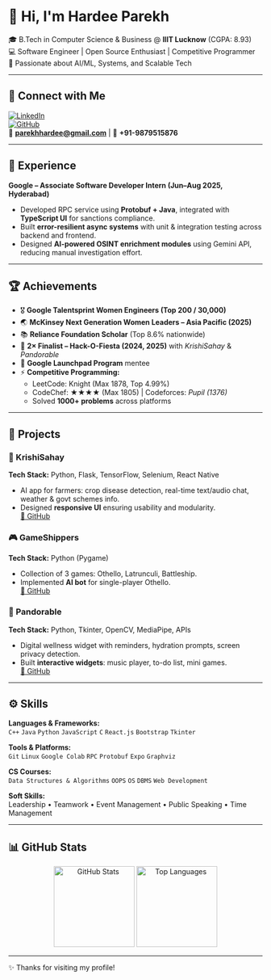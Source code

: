 # 👋 Hi, I'm Hardee Parekh  

🎓 B.Tech in Computer Science & Business @ **IIIT Lucknow** (CGPA: 8.93)  
💻 Software Engineer | Open Source Enthusiast | Competitive Programmer  
🚀 Passionate about AI/ML, Systems, and Scalable Tech  

---

## 🔗 Connect with Me  
[![LinkedIn](https://img.shields.io/badge/LinkedIn-hardeeparekh-blue?logo=linkedin)](https://www.linkedin.com/in/hardeeparekh)  
[![GitHub](https://img.shields.io/badge/GitHub-hardeeparekh-black?logo=github)](https://github.com/hardeeparekh)  
📧 **parekhhardee@gmail.com** | 📱 **+91-9879515876**  

---

## 💼 Experience  
**Google – Associate Software Developer Intern (Jun–Aug 2025, Hyderabad)**  
- Developed RPC service using **Protobuf + Java**, integrated with **TypeScript UI** for sanctions compliance.  
- Built **error-resilient async systems** with unit & integration testing across backend and frontend.  
- Designed **AI-powered OSINT enrichment modules** using Gemini API, reducing manual investigation effort.  

---

## 🏆 Achievements  
- 🎖️ **Google Talentsprint Women Engineers (Top 200 / 30,000)**  
- 🌏 **McKinsey Next Generation Women Leaders – Asia Pacific (2025)**  
- 📚 **Reliance Foundation Scholar** (Top 8.6% nationwide)  
- 🥇 **2× Finalist – Hack-O-Fiesta (2024, 2025)** with *KrishiSahay* & *Pandorable*  
- 🚀 **Google Launchpad Program** mentee  
- ⚡ **Competitive Programming:**  
  - LeetCode: Knight (Max 1878, Top 4.99%)  
  - CodeChef: ★★★★ (Max 1805) | Codeforces: *Pupil (1376)*  
  - Solved **1000+ problems** across platforms  

---

## 📂 Projects  

### 🌾 KrishiSahay  
**Tech Stack:** Python, Flask, TensorFlow, Selenium, React Native  
- AI app for farmers: crop disease detection, real-time text/audio chat, weather & govt schemes info.  
- Designed **responsive UI** ensuring usability and modularity.  
[🔗 GitHub](https://github.com/hardeeparekh)  

### 🎮 GameShippers  
**Tech Stack:** Python (Pygame)  
- Collection of 3 games: Othello, Latrunculi, Battleship.  
- Implemented **AI bot** for single-player Othello.  
[🔗 GitHub](https://github.com/hardeeparekh)  

### 🐼 Pandorable  
**Tech Stack:** Python, Tkinter, OpenCV, MediaPipe, APIs  
- Digital wellness widget with reminders, hydration prompts, screen privacy detection.  
- Built **interactive widgets**: music player, to-do list, mini games.  
[🔗 GitHub](https://github.com/hardeeparekh)  

---

## ⚙️ Skills  

**Languages & Frameworks:**  
`C++` `Java` `Python` `JavaScript` `C` `React.js` `Bootstrap` `Tkinter`  

**Tools & Platforms:**  
`Git` `Linux` `Google Colab` `RPC` `Protobuf` `Expo` `Graphviz`  

**CS Courses:**  
`Data Structures & Algorithms` `OOPS` `OS` `DBMS` `Web Development`  

**Soft Skills:**  
Leadership • Teamwork • Event Management • Public Speaking • Time Management  

---

## 📊 GitHub Stats  

<p align="center">
  <img src="https://github-readme-stats.vercel.app/api?username=hardeeparekh&show_icons=true&theme=radical" alt="GitHub Stats" height="160"/>
  <img src="https://github-readme-stats.vercel.app/api/top-langs/?username=hardeeparekh&layout=compact&theme=radical" alt="Top Languages" height="160"/>
</p>

---

✨ Thanks for visiting my profile!  
